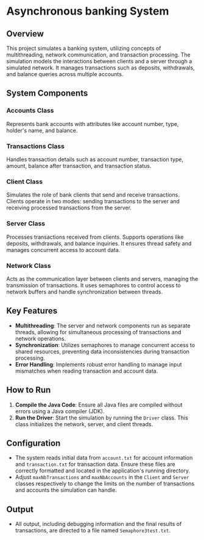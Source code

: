 # Asynchronous banking System

## Overview
This project simulates a banking system, utilizing concepts of multithreading, network communication, and transaction processing. The simulation models the interactions between clients and a server through a simulated network. It manages transactions such as deposits, withdrawals, and balance queries across multiple accounts.

## System Components

### Accounts Class
Represents bank accounts with attributes like account number, type, holder's name, and balance.

### Transactions Class
Handles transaction details such as account number, transaction type, amount, balance after transaction, and transaction status.

### Client Class
Simulates the role of bank clients that send and receive transactions. Clients operate in two modes: sending transactions to the server and receiving processed transactions from the server.

### Server Class
Processes transactions received from clients. Supports operations like deposits, withdrawals, and balance inquiries. It ensures thread safety and manages concurrent access to account data.

### Network Class
Acts as the communication layer between clients and servers, managing the transmission of transactions. It uses semaphores to control access to network buffers and handle synchronization between threads.

## Key Features

- **Multithreading**: The server and network components run as separate threads, allowing for simultaneous processing of transactions and network operations.
- **Synchronization**: Utilizes semaphores to manage concurrent access to shared resources, preventing data inconsistencies during transaction processing.
- **Error Handling**: Implements robust error handling to manage input mismatches when reading transaction and account data.

## How to Run

1. **Compile the Java Code**: Ensure all Java files are compiled without errors using a Java compiler (JDK).
2. **Run the Driver**: Start the simulation by running the `Driver` class. This class initializes the network, server, and client threads.

## Configuration

- The system reads initial data from `account.txt` for account information and `transaction.txt` for transaction data. Ensure these files are correctly formatted and located in the application's running directory.
- Adjust `maxNbTransactions` and `maxNbAccounts` in the `Client` and `Server` classes respectively to change the limits on the number of transactions and accounts the simulation can handle.

## Output

- All output, including debugging information and the final results of transactions, are directed to a file named `Semaphore3test.txt`.

